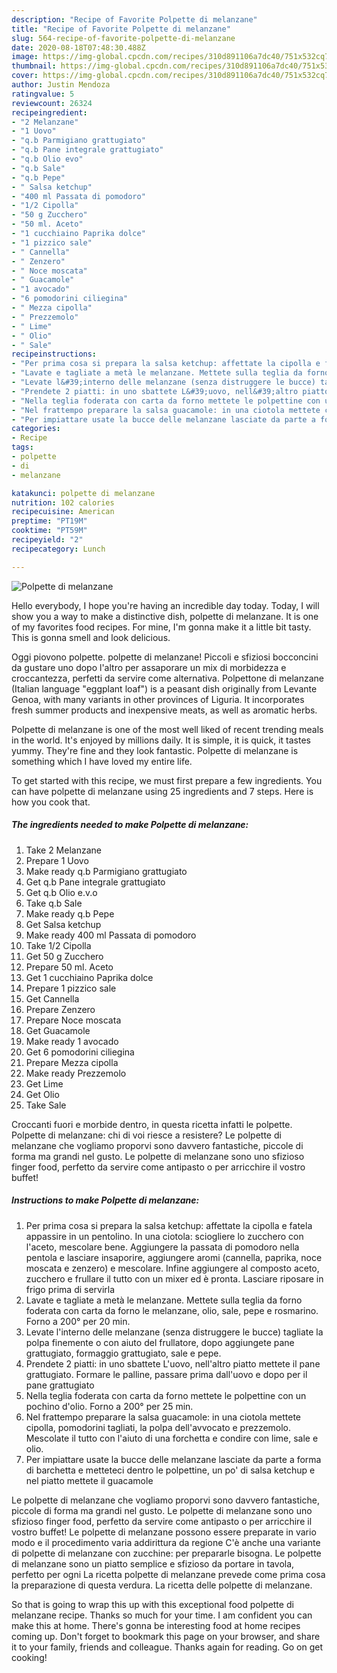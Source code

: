 ```yaml
---
description: "Recipe of Favorite Polpette di melanzane"
title: "Recipe of Favorite Polpette di melanzane"
slug: 564-recipe-of-favorite-polpette-di-melanzane
date: 2020-08-18T07:48:30.488Z
image: https://img-global.cpcdn.com/recipes/310d891106a7dc40/751x532cq70/polpette-di-melanzane-recipe-main-photo.jpg
thumbnail: https://img-global.cpcdn.com/recipes/310d891106a7dc40/751x532cq70/polpette-di-melanzane-recipe-main-photo.jpg
cover: https://img-global.cpcdn.com/recipes/310d891106a7dc40/751x532cq70/polpette-di-melanzane-recipe-main-photo.jpg
author: Justin Mendoza
ratingvalue: 5
reviewcount: 26324
recipeingredient:
- "2 Melanzane"
- "1 Uovo"
- "q.b Parmigiano grattugiato"
- "q.b Pane integrale grattugiato"
- "q.b Olio evo"
- "q.b Sale"
- "q.b Pepe"
- " Salsa ketchup"
- "400 ml Passata di pomodoro"
- "1/2 Cipolla"
- "50 g Zucchero"
- "50 ml. Aceto"
- "1 cucchiaino Paprika dolce"
- "1 pizzico sale"
- " Cannella"
- " Zenzero"
- " Noce moscata"
- " Guacamole"
- "1 avocado"
- "6 pomodorini ciliegina"
- " Mezza cipolla"
- " Prezzemolo"
- " Lime"
- " Olio"
- " Sale"
recipeinstructions:
- "Per prima cosa si prepara la salsa ketchup: affettate la cipolla e fatela appassire in un pentolino. In una ciotola: sciogliere lo zucchero con l&#39;aceto, mescolare bene. Aggiungere la passata di pomodoro nella pentola e lasciare insaporire, aggiungere aromi (cannella, paprika, noce moscata e zenzero) e mescolare. Infine aggiungere al composto aceto, zucchero e frullare il tutto con un mixer ed è pronta. Lasciare riposare in frigo prima di servirla"
- "Lavate e tagliate a metà le melanzane. Mettete sulla teglia da forno foderata con carta da forno le melanzane, olio, sale, pepe e rosmarino. Forno a 200° per 20 min."
- "Levate l&#39;interno delle melanzane (senza distruggere le bucce) tagliate la polpa finemente o con aiuto del frullatore, dopo aggiungete pane grattugiato, formaggio grattugiato, sale e pepe."
- "Prendete 2 piatti: in uno sbattete L&#39;uovo, nell&#39;altro piatto mettete il pane grattugiato. Formare le palline, passare prima dall&#39;uovo e dopo per il pane grattugiato"
- "Nella teglia foderata con carta da forno mettete le polpettine con un pochino d&#39;olio. Forno a 200° per 25 min."
- "Nel frattempo preparare la salsa guacamole: in una ciotola mettete cipolla, pomodorini tagliati, la polpa dell&#39;avvocato e prezzemolo. Mescolate il tutto con l&#39;aiuto di una forchetta e condire con lime, sale e olio."
- "Per impiattare usate la bucce delle melanzane lasciate da parte a forma di barchetta e metteteci dentro le polpettine, un po&#39; di salsa ketchup e nel piatto mettete il guacamole"
categories:
- Recipe
tags:
- polpette
- di
- melanzane

katakunci: polpette di melanzane 
nutrition: 102 calories
recipecuisine: American
preptime: "PT19M"
cooktime: "PT59M"
recipeyield: "2"
recipecategory: Lunch

---
```



![Polpette di melanzane](https://img-global.cpcdn.com/recipes/310d891106a7dc40/751x532cq70/polpette-di-melanzane-recipe-main-photo.jpg)

Hello everybody, I hope you're having an incredible day today. Today, I will show you a way to make a distinctive dish, polpette di melanzane. It is one of my favorites food recipes. For mine, I'm gonna make it a little bit tasty. This is gonna smell and look delicious.

Oggi piovono polpette. polpette di melanzane! Piccoli e sfiziosi bocconcini da gustare uno dopo l&#39;altro per assaporare un mix di morbidezza e croccantezza, perfetti da servire come alternativa. Polpettone di melanzane (Italian language &#34;eggplant loaf&#34;) is a peasant dish originally from Levante Genoa, with many variants in other provinces of Liguria. It incorporates fresh summer products and inexpensive meats, as well as aromatic herbs.

Polpette di melanzane is one of the most well liked of recent trending meals in the world. It's enjoyed by millions daily. It is simple, it is quick, it tastes yummy. They're fine and they look fantastic. Polpette di melanzane is something which I have loved my entire life.


To get started with this recipe, we must first prepare a few ingredients. You can have polpette di melanzane using 25 ingredients and 7 steps. Here is how you cook that.

<!--inarticleads1-->

##### The ingredients needed to make Polpette di melanzane:

1. Take 2 Melanzane
1. Prepare 1 Uovo
1. Make ready q.b Parmigiano grattugiato
1. Get q.b Pane integrale grattugiato
1. Get q.b Olio e.v.o
1. Take q.b Sale
1. Make ready q.b Pepe
1. Get  Salsa ketchup
1. Make ready 400 ml Passata di pomodoro
1. Take 1/2 Cipolla
1. Get 50 g Zucchero
1. Prepare 50 ml. Aceto
1. Get 1 cucchiaino Paprika dolce
1. Prepare 1 pizzico sale
1. Get  Cannella
1. Prepare  Zenzero
1. Prepare  Noce moscata
1. Get  Guacamole
1. Make ready 1 avocado
1. Get 6 pomodorini ciliegina
1. Prepare  Mezza cipolla
1. Make ready  Prezzemolo
1. Get  Lime
1. Get  Olio
1. Take  Sale


Croccanti fuori e morbide dentro, in questa ricetta infatti le polpette. Polpette di melanzane: chi di voi riesce a resistere? Le polpette di melanzane che vogliamo proporvi sono davvero fantastiche, piccole di forma ma grandi nel gusto. Le polpette di melanzane sono uno sfizioso finger food, perfetto da servire come antipasto o per arricchire il vostro buffet! 

<!--inarticleads2-->

##### Instructions to make Polpette di melanzane:

1. Per prima cosa si prepara la salsa ketchup: affettate la cipolla e fatela appassire in un pentolino. In una ciotola: sciogliere lo zucchero con l&#39;aceto, mescolare bene. Aggiungere la passata di pomodoro nella pentola e lasciare insaporire, aggiungere aromi (cannella, paprika, noce moscata e zenzero) e mescolare. Infine aggiungere al composto aceto, zucchero e frullare il tutto con un mixer ed è pronta. Lasciare riposare in frigo prima di servirla
1. Lavate e tagliate a metà le melanzane. Mettete sulla teglia da forno foderata con carta da forno le melanzane, olio, sale, pepe e rosmarino. Forno a 200° per 20 min.
1. Levate l&#39;interno delle melanzane (senza distruggere le bucce) tagliate la polpa finemente o con aiuto del frullatore, dopo aggiungete pane grattugiato, formaggio grattugiato, sale e pepe.
1. Prendete 2 piatti: in uno sbattete L&#39;uovo, nell&#39;altro piatto mettete il pane grattugiato. Formare le palline, passare prima dall&#39;uovo e dopo per il pane grattugiato
1. Nella teglia foderata con carta da forno mettete le polpettine con un pochino d&#39;olio. Forno a 200° per 25 min.
1. Nel frattempo preparare la salsa guacamole: in una ciotola mettete cipolla, pomodorini tagliati, la polpa dell&#39;avvocato e prezzemolo. Mescolate il tutto con l&#39;aiuto di una forchetta e condire con lime, sale e olio.
1. Per impiattare usate la bucce delle melanzane lasciate da parte a forma di barchetta e metteteci dentro le polpettine, un po&#39; di salsa ketchup e nel piatto mettete il guacamole


Le polpette di melanzane che vogliamo proporvi sono davvero fantastiche, piccole di forma ma grandi nel gusto. Le polpette di melanzane sono uno sfizioso finger food, perfetto da servire come antipasto o per arricchire il vostro buffet! Le polpette di melanzane possono essere preparate in vario modo e il procedimento varia addirittura da regione C&#39;è anche una variante di polpette di melanzane con zucchine: per prepararle bisogna. Le polpette di melanzane sono un piatto semplice e sfizioso da portare in tavola, perfetto per ogni La ricetta polpette di melanzane prevede come prima cosa la preparazione di questa verdura. La ricetta delle polpette di melanzane. 

So that is going to wrap this up with this exceptional food polpette di melanzane recipe. Thanks so much for your time. I am confident you can make this at home. There's gonna be interesting food at home recipes coming up. Don't forget to bookmark this page on your browser, and share it to your family, friends and colleague. Thanks again for reading. Go on get cooking!
